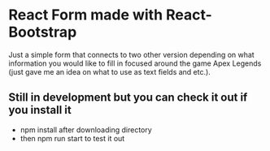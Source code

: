 # React Form made with React-Bootstrap
Just a simple form that connects to two other version depending on what information you would like to fill in focused around the game Apex Legends (just gave me an idea on what to use as text fields and etc.).

## Still in development but you can check it out if you install it
- npm install after downloading directory
- then npm run start to test it out